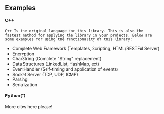 **Examples**
-------------

#### C++ ###
`C++ Is the original language for this library. This is also the fastest method for applying the library in your projects. Below are some examples for using the functionality of this library:`

* Complete Web Framework (Templates, Scripting, HTML/RESTFul Server)
* Encryption
* CharString (Complete "String" replacement)
* Data Structures (LinkedList, HashMap, ect)
* EventHandler (Self-timing and application of events)
* Socket Server (TCP, UDP, ICMP)
* Parsing
* Serialization

#### Python(?) ###




More cites here please!
